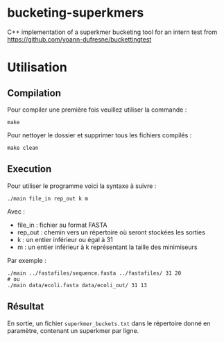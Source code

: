 # bucketing-superkmers

C++ implementation of a superkmer bucketing tool for an intern test from https://github.com/yoann-dufresne/buckettingtest

# Utilisation 

## Compilation

Pour compiler une première fois veuillez utiliser la commande :
```
make
```

Pour nettoyer le dossier et supprimer tous les fichiers compilés :
```
make clean
```

## Execution

Pour utiliser le programme voici la syntaxe à suivre :
```
./main file_in rep_out k m
```
Avec : 
- file_in : fichier au format FASTA
- rep_out : chemin vers un répertoire où seront stockées les sorties
- k : un entier inférieur ou égal à 31
- m : un entier inférieur à k représentant la taille des minimiseurs

Par exemple : 
```
./main ../fastafiles/sequence.fasta ../fastafiles/ 31 20
# ou
./main data/ecoli.fasta data/ecoli_out/ 31 13
```

## Résultat

En sortie, un fichier `superkmer_buckets.txt` dans le répertoire donné en paramètre, contenant un superkmer par ligne.